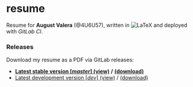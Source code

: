 # resume

Resume for **August Valera** (@4U6U57), written in
![LaTeX](https://latex.codecogs.com/gif.latex?\LaTeX) and deployed with *GitLab
CI*.

### Releases

Download my resume as a PDF via GitLab releases:

- [**Latest stable version [*master*] (view)**](https://gitlab.com/4U6U57/resume/builds/artifacts/master/file/resume.pdf?job=build) **/** [**(download)**](https://gitlab.com/4U6U57/resume/builds/artifacts/master/raw/resume.pdf?job=build)
- [Latest development version [*dev*] (view)](https://gitlab.com/4U6U57/resume/builds/artifacts/dev/file/resume.pdf?job=build) / [(download)](https://gitlab.com/4U6U57/resume/builds/artifacts/dev/raw/resume.pdf?job=build)
